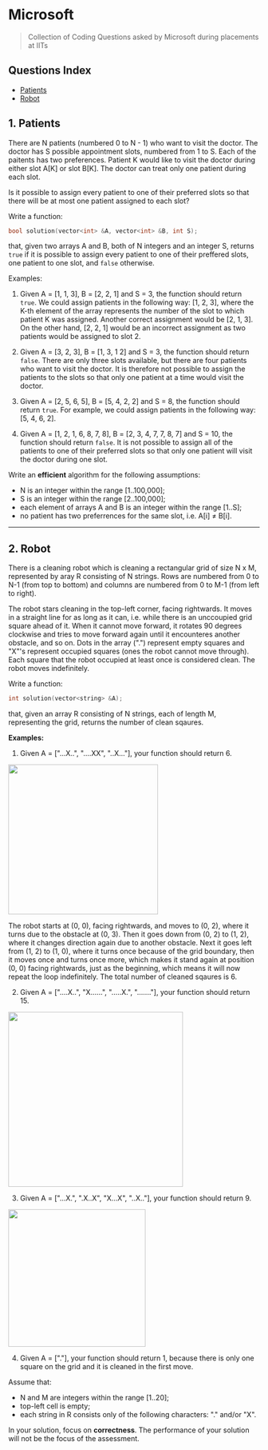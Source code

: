 # Microsoft
> Collection of Coding Questions asked by Microsoft during placements at IITs

## Questions Index

* [Patients](#1-patients)
* [Robot](#2-robot)

## 1. Patients

There are N patients (numbered 0 to N - 1) who want to visit the doctor. The doctor has S possible appointment slots, numbered from 1 to S. Each of the paitents has two preferences. Patient K would like to visit the doctor during either slot A[K] or slot B[K]. The doctor can treat only one patient during each slot.

Is it possible to assign every patient to one of their preferred slots so that there will be at most one patient assigned to each slot?

Write a function: 

```cpp
bool solution(vector<int> &A, vector<int> &B, int S);
```
  
that, given two arrays A and B, both of N integers and an integer S, returns `true` if it is possible to assign every patient to one of their preffered slots, one patient to one slot, and `false` otherwise.

Examples:

1. Given A = [1, 1, 3], B = [2, 2, 1] and S = 3, the function should return `true`. We could assign patients in the following way: [1, 2, 3], where the K-th element of the array represents the number of the slot to which patient K was assigned. Another correct assignment would be [2, 1, 3]. On the other hand, [2, 2, 1] would be an incorrect assignment as two patients would be assigned to slot 2.

2. Given A = [3, 2, 3], B = [1, 3, 1 2] and S = 3, the function should return `false`. There are only three slots available, but there are four patients who want to visit the doctor. It is therefore not possible to assign the patients to the slots so that only one patient at a time would visit the doctor.

3. Given  A = [2, 5, 6, 5], B = [5, 4, 2, 2] and S = 8, the function should return `true`. For example, we could assign patients in the following way: [5, 4, 6, 2].

4. Given A = [1, 2, 1, 6, 8, 7, 8], B = [2, 3, 4, 7, 7, 8, 7] and S = 10, the function should return `false`. It is not possible to assign all of the patients to one of their preferred slots so that only one patient will visit the doctor during one slot.

Write an **efficient** algorithm for the following assumptions:

* N is an integer within the range [1..100,000];
* S is an integer within the range [2..100,000];
* each element of arrays A and B is an integer within the range [1..S];
* no patient has two preferrences for the same slot, i.e. A[i] ≠ B[i].

---
## 2. Robot

There is a cleaning robot which is cleaning a rectangular grid of size N x M, represented by aray R consisting of N strings. Rows are numbered from 0 to N-1 (from top to bottom) and columns are numbered from 0 to M-1 (from left to right).

The robot stars cleaning in the top-left corner, facing rightwards. It moves in a straight line for as long as it can, i.e. while there is an unccoupied grid square ahead of it. When it cannot move forward, it rotates 90 degrees clockwise and tries to move forward again until it encounteres another obstacle, and so on. Dots in the array (".") represent empty squares and "X"'s represent occupied squares (ones the robot cannot move through). Each square that the robot occupied at least once is considered clean. The robot moves indefinitely. 

Write a function:

```cpp
int solution(vector<string> &A);
```
that, given an array R consisting of N strings, each of length M, representing the grid, returns the number of clean sqaures.

**Examples:**

1. Given A = ["...X..", "....XX", "..X..."], your function should return 6.

<img src="https://github.com/mrsac7/placement-resources/blob/main/Microsoft/g1.png" width="300">

The robot starts at (0, 0), facing rightwards, and moves to (0, 2), where it turns due to the obstacle at (0, 3). Then it goes down from (0, 2) to (1, 2), where it changes direction again due to another obstacle. Next it goes left from (1, 2) to (1, 0), where it turns once because of the grid boundary, then it moves once and turns once more, which makes it stand again at position (0, 0) facing rightwards, just as the beginning, which means it will now repeat the loop indefinitely. The total number of cleaned sqaures is 6.

2. Given A = ["....X..", "X......", ".....X.", "......."], your function should return 15.

<img src="https://github.com/mrsac7/placement-resources/blob/main/Microsoft/g2.png" width="350">

3. Given A = ["...X.", ".X..X", "X...X", "..X.."], your function should return 9.

<img src="https://github.com/mrsac7/placement-resources/blob/main/Microsoft/g3.png" width="275">

4. Given A = ["."], your function should return 1, because there is only one square on the grid and it is cleaned in the first move.

Assume that:

* N and M are integers within the range [1..20];
* top-left cell is empty;
* each string in R consists only of the following characters: "." and/or "X".

In your solution, focus on **correctness**. The performance of your solution will not be the focus of the assessment.



